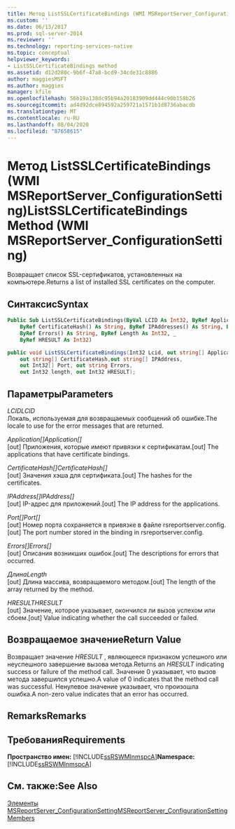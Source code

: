 ```yaml
---
title: Метод ListSSLCertificateBindings (WMI MSReportServer_ConfigurationSetting) | Документы Майкрософт
ms.custom: ''
ms.date: 06/13/2017
ms.prod: sql-server-2014
ms.reviewer: ''
ms.technology: reporting-services-native
ms.topic: conceptual
helpviewer_keywords:
- ListSSLCertificateBindings method
ms.assetid: d12d280c-9b6f-47a8-bcd9-34cde31c8886
author: maggiesMSFT
ms.author: maggies
manager: kfile
ms.openlocfilehash: 56b19a138dc95b94a20183909dd444c90b158b26
ms.sourcegitcommit: ad4d92dce894592a259721a1571b1d8736abacdb
ms.translationtype: MT
ms.contentlocale: ru-RU
ms.lasthandoff: 08/04/2020
ms.locfileid: "87658615"
---
```

# <a name="listsslcertificatebindings-method-wmi-msreportserver_configurationsetting"></a><span data-ttu-id="492ad-102">Метод ListSSLCertificateBindings (WMI MSReportServer_ConfigurationSetting)</span><span class="sxs-lookup"><span data-stu-id="492ad-102">ListSSLCertificateBindings Method (WMI MSReportServer_ConfigurationSetting)</span></span>
  <span data-ttu-id="492ad-103">Возвращает список SSL-сертификатов, установленных на компьютере.</span><span class="sxs-lookup"><span data-stu-id="492ad-103">Returns a list of installed SSL certificates on the computer.</span></span>  
  
## <a name="syntax"></a><span data-ttu-id="492ad-104">Синтаксис</span><span class="sxs-lookup"><span data-stu-id="492ad-104">Syntax</span></span>  
  
```vb  
Public Sub ListSSLCertificateBindings(ByVal LCID As Int32, ByRef Application() As String, _  
    ByRef CertificateHash() As String, ByRef IPAddresses() As String, ByRef Port() As Int32, _  
    ByRef Errors() As String, ByRef Length As Int32, _  
    ByRef HRESULT As Int32)  
```  
  
```csharp  
public void ListSSLCertificateBindings(Int32 Lcid, out string[] Application,   
    out string[] CertificateHash,out string[] IPAddress,   
    out Int32[] Port, out string Errors,   
    out Int32 length, out Int32 HRESULT);  
```  
  
## <a name="parameters"></a><span data-ttu-id="492ad-105">Параметры</span><span class="sxs-lookup"><span data-stu-id="492ad-105">Parameters</span></span>  
 <span data-ttu-id="492ad-106">*LCID*</span><span class="sxs-lookup"><span data-stu-id="492ad-106">*LCID*</span></span>  
 <span data-ttu-id="492ad-107">Локаль, используемая для возвращаемых сообщений об ошибке.</span><span class="sxs-lookup"><span data-stu-id="492ad-107">The locale to use for the error messages that are returned.</span></span>  
  
 <span data-ttu-id="492ad-108">*Application[]*</span><span class="sxs-lookup"><span data-stu-id="492ad-108">*Application[]*</span></span>  
 <span data-ttu-id="492ad-109">[out] Приложения, которые имеют привязки к сертификатам.</span><span class="sxs-lookup"><span data-stu-id="492ad-109">[out] The applications that have certificate bindings.</span></span>  
  
 <span data-ttu-id="492ad-110">*CertificateHash[]*</span><span class="sxs-lookup"><span data-stu-id="492ad-110">*CertificateHash[]*</span></span>  
 <span data-ttu-id="492ad-111">[out] Значения хэша для сертификата.</span><span class="sxs-lookup"><span data-stu-id="492ad-111">[out] The hashes for the certificates.</span></span>  
  
 <span data-ttu-id="492ad-112">*IPAddress[]*</span><span class="sxs-lookup"><span data-stu-id="492ad-112">*IPAddress[]*</span></span>  
 <span data-ttu-id="492ad-113">[out] IP-адрес для приложений.</span><span class="sxs-lookup"><span data-stu-id="492ad-113">[out] The IP address for the applications.</span></span>  
  
 <span data-ttu-id="492ad-114">*Port[]*</span><span class="sxs-lookup"><span data-stu-id="492ad-114">*Port[]*</span></span>  
 <span data-ttu-id="492ad-115">[out] Номер порта сохраняется в привязке в файле rsreportserver.config.</span><span class="sxs-lookup"><span data-stu-id="492ad-115">[out] The port number stored in the binding in rsreportserver.config.</span></span>  
  
 <span data-ttu-id="492ad-116">*Errors[]*</span><span class="sxs-lookup"><span data-stu-id="492ad-116">*Errors[]*</span></span>  
 <span data-ttu-id="492ad-117">[out] Описания возникших ошибок.</span><span class="sxs-lookup"><span data-stu-id="492ad-117">[out] The descriptions for errors that occurred.</span></span>  
  
 <span data-ttu-id="492ad-118">*Длина*</span><span class="sxs-lookup"><span data-stu-id="492ad-118">*Length*</span></span>  
 <span data-ttu-id="492ad-119">[out] Длина массива, возвращаемого методом.</span><span class="sxs-lookup"><span data-stu-id="492ad-119">[out] The length of the array returned by the method.</span></span>  
  
 <span data-ttu-id="492ad-120">*HRESULT*</span><span class="sxs-lookup"><span data-stu-id="492ad-120">*HRESULT*</span></span>  
 <span data-ttu-id="492ad-121">[out] Значение, которое указывает, окончился ли вызов успехом или сбоем.</span><span class="sxs-lookup"><span data-stu-id="492ad-121">[out] Value indicating whether the call succeeded or failed.</span></span>  
  
## <a name="return-value"></a><span data-ttu-id="492ad-122">Возвращаемое значение</span><span class="sxs-lookup"><span data-stu-id="492ad-122">Return Value</span></span>  
 <span data-ttu-id="492ad-123">Возвращает значение *HRESULT* , являющееся признаком успешного или неуспешного завершение вызова метода.</span><span class="sxs-lookup"><span data-stu-id="492ad-123">Returns an *HRESULT* indicating success or failure of the method call.</span></span> <span data-ttu-id="492ad-124">Значение 0 указывает, что вызов метода завершился успешно.</span><span class="sxs-lookup"><span data-stu-id="492ad-124">A value of 0 indicates that the method call was successful.</span></span> <span data-ttu-id="492ad-125">Ненулевое значение указывает, что произошла ошибка.</span><span class="sxs-lookup"><span data-stu-id="492ad-125">A non-zero value indicates that an error has occurred.</span></span>  
  
## <a name="remarks"></a><span data-ttu-id="492ad-126">Remarks</span><span class="sxs-lookup"><span data-stu-id="492ad-126">Remarks</span></span>  
  
## <a name="requirements"></a><span data-ttu-id="492ad-127">Требования</span><span class="sxs-lookup"><span data-stu-id="492ad-127">Requirements</span></span>  
 <span data-ttu-id="492ad-128">**Пространство имен:** [!INCLUDE[ssRSWMInmspcA](../../includes/ssrswminmspca-md.md)]</span><span class="sxs-lookup"><span data-stu-id="492ad-128">**Namespace:** [!INCLUDE[ssRSWMInmspcA](../../includes/ssrswminmspca-md.md)]</span></span>  
  
## <a name="see-also"></a><span data-ttu-id="492ad-129">См. также:</span><span class="sxs-lookup"><span data-stu-id="492ad-129">See Also</span></span>  
 [<span data-ttu-id="492ad-130">Элементы MSReportServer_ConfigurationSetting</span><span class="sxs-lookup"><span data-stu-id="492ad-130">MSReportServer_ConfigurationSetting Members</span></span>](msreportserver-configurationsetting-members.md)  
  
  
